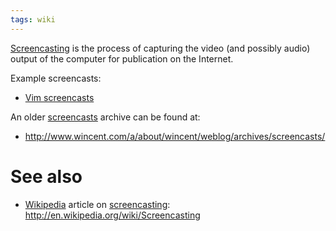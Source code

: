 ```yaml
---
tags: wiki
---
```


[Screencasting](/wiki/Screencasting) is the process of capturing the video (and possibly audio) output of the computer for publication on the Internet.

Example screencasts:

-   [Vim screencasts](/wiki/Vim_screencasts)

An older [screencasts](/wiki/screencasts) archive can be found at:

-   http://www.wincent.com/a/about/wincent/weblog/archives/screencasts/

# See also

-   [Wikipedia](/wiki/Wikipedia) article on [screencasting](/wiki/screencasting): http://en.wikipedia.org/wiki/Screencasting

